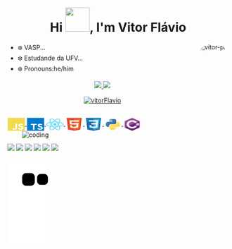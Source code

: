 ## <h1 align="center">Hi <img src="https://github.com/mitul3737/mitul3737/blob/main/Wave.gif" height="55px" width="55px">, I'm Vitor Flávio</h1> <img align="right" alt="vitor-pic" height="300" style="border-radius:300px;" src="https://external-preview.redd.it/4RE-S53nNZV-c7qABZZqfrkKoGmE0SQdeeoHJ80zRC8.jpg?auto=webp&s=ee595a5397b426804d7cb46dadddbb61448d2420">
- ❄️ VASP...
- ❄️ Estudande da UFV...
- ❄️ Pronouns:he/him

<div align="center">
  <a href="https://github.com/vitorFlavio">
  <img height="180em" src="https://github-readme-stats.vercel.app/api?username=vitorFlavio&show_icons=true&theme=tokyonight&include_all_commits=false&count_private=true"/>
  <img height="180em" src="https://github-readme-stats.vercel.app/api/top-langs/?username=pro&layout=compact&langs_count=7&theme=tokyonight"/>
  <p><img align="center" src="https://github-readme-streak-stats.herokuapp.com/?user=vitorFlavio&&theme=tokyonight" alt="vitorFlavio" /></p>
   
</div>


<div style="display: inline_block"><br>
  <img align="center" alt="vitor-Js" height="30" width="40" src="https://raw.githubusercontent.com/devicons/devicon/master/icons/javascript/javascript-plain.svg">
  <img align="center" alt="vitor-Ts" height="30" width="40" src="https://raw.githubusercontent.com/devicons/devicon/master/icons/typescript/typescript-plain.svg">
  <img align="center" alt="vitor-React" height="30" width="40" src="https://raw.githubusercontent.com/devicons/devicon/master/icons/react/react-original.svg">
  <img align="center" alt="vitor-HTML" height="30" width="40" src="https://raw.githubusercontent.com/devicons/devicon/master/icons/html5/html5-original.svg">
  <img align="center" alt="vitor-CSS" height="30" width="40" src="https://raw.githubusercontent.com/devicons/devicon/master/icons/css3/css3-original.svg">
  <img align="center" alt="vitor-Python" height="30" width="40" src="https://raw.githubusercontent.com/devicons/devicon/master/icons/python/python-original.svg">
  <img align="center" alt="vitor-Csharp" height="30" width="40" src="https://raw.githubusercontent.com/devicons/devicon/master/icons/csharp/csharp-original.svg">
</div>
  <img align="right" alt="coding" width="400" src="https://coindsyz.com/wp-content/uploads/2022/03/1584023795.gif">
  
  ##
 
<div> 
  <a href="https://www.youtube.com/channel/UCz0rAf28UOlucgAp_DOZtDw" target="_blank"><img src="https://img.shields.io/badge/YouTube-FF0000?style=for-the-badge&logo=youtube&logoColor=white" target="_blank"></a>
  <a href="https://instagram.com/vitor_ms14" target="_blank"><img src="https://img.shields.io/badge/-Instagram-%23E4405F?style=for-the-badge&logo=instagram&logoColor=white" target="_blank"></a>
 	<a href="https://www.twitch.tv/rng_akira" target="_blank"><img src="https://img.shields.io/badge/Twitch-9146FF?style=for-the-badge&logo=twitch&logoColor=white" target="_blank"></a>
 <a href="https://discord.gg/Akíra#2578" target="_blank"><img src="https://img.shields.io/badge/Discord-7289DA?style=for-the-badge&logo=discord&logoColor=white" target="_blank"></a> 
  <a href = "mailto:vitorflavio14@gmail.com"><img src="https://img.shields.io/badge/-Gmail-%23333?style=for-the-badge&logo=gmail&logoColor=white" target="_blank"></a>
  <a href="https://web.whatsapp.com/" target="_blank"><img src="https://img.shields.io/badge/-Whatsapp-%230077B5?style=for-the-badge&logo=whatsapp&logoColor=green" target="_blank"></a> 
 
  ![Snake animation](https://github.com/rafaballerini/rafaballerini/blob/output/github-contribution-grid-snake.svg)
 
</div>
 


